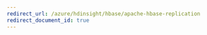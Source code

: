 ```yaml
---
redirect_url: /azure/hdinsight/hbase/apache-hbase-replication
redirect_document_id: true
---
```

